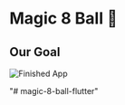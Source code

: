 
# Magic 8 Ball 🎱

## Our Goal

![Finished App](https://github.com/londonappbrewery/Images/blob/master/8-ball-flutter-gif.gif)

"# magic-8-ball-flutter" 
